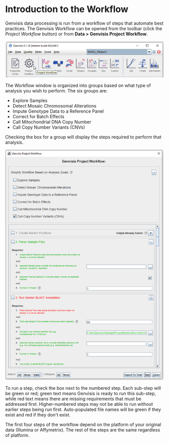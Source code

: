 # Introduction to the Workflow

Genvisis data processing is run from a workflow of steps that automate best practices. The Genvisis Workflow can be opened from the toolbar (click the *Project Workflow* button) or from **Data > Genvisis Project Workflow**.

![Image of the Genvisis toolbar with Workflow icon highlighted](/Images/GenvisisToolBarHighlight.png)

The Workflow window is organized into groups based on what type of analysis you wish to perform.  The six groups are:
- Explore Samples
- Detect Mosaic Chromosomal Alterations
- Impute Genotype Data to a Reference Panel
- Correct for Batch Effects
- Call Mitochondrial DNA Copy Number
- Call Copy Number Variants (CNVs) 

Checking the box for a group will display the steps required to perform that analysis.

![Image of the Genvisis Project Workflow dialog box. Green text indicates steps that are ready to be run, while red text indicates steps for which prerequisites have not been met.](/Images/WorkflowShort.png)

To run a step, check the box next to the numbered step. Each sub-step will be green or red; green text means Genvisis is ready to run this sub-step, while red text means there are missing requirements that must be addressed first. Higher-numbered steps may not be able to run without earlier steps being run first. Auto-populated file names will be green if they exist and red if they don't exist.

The first four steps of the workflow depend on the platform of your original data (Illumina or Affymetrix). The rest of the steps are the same regardless of platform.
